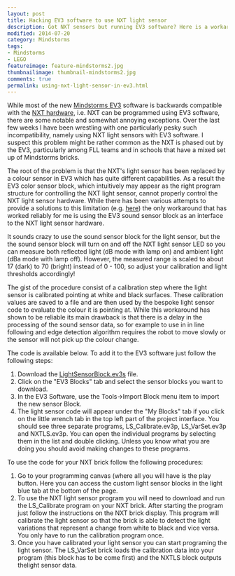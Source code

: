 ```yaml
---
layout: post  
title: Hacking EV3 software to use NXT light sensor
description: Got NXT sensors but running EV3 software? Here is a workaround allowing the EV3 sound sensor block to use the NXT light sensor block for the all so important black and white discrimination for line-following and sumo wrestling robots.  
modified: 2014-07-20
category: Mindstorms
tags:
- Mindstorms
- LEGO
featureimage: feature-mindstorms2.jpg
thumbnailimage: thumbnail-mindstorms2.jpg
comments: true 
permalink: using-nxt-light-sensor-in-ev3.html
--- 
```

<p>While most of the new <a href="http://www.lego.com/en-us/mindstorms/?domainredir=mindstorms.lego.com">Mindstorms EV3</a> software is backwards compatible with the <a href="http://en.wikipedia.org/wiki/Lego_Mindstorms_NXT">NXT hardware</a>, i.e. NXT can be programmed using EV3 software, there are some notable and somewhat annoying exceptions. Over the last few weeks I have been wrestling with one particularly pesky such incompatibility, namely using NXT light sensors with EV3 software. I suspect this problem might be rather common as the NXT is phased out by the EV3, particularly among FLL teams and in schools that have a mixed set up of Mindstorms bricks.</p>

<p>The root of the problem is that the NXT's light sensor has been replaced by a colour sensor in EV3 which has quite different capabilities. As a result the EV3 color sensor block, which intuitively may appear as the right program structure for controlling the NXT light sensor, cannot properly control the NXT light sensor hardware. While there has been various attempts to provide a solutions to this limitation (e.g. <a href="http://forums.usfirst.org/showthread.php?20685-Older-light-sensors-on-new-EV3">here</a>) the only workaround that has worked reliably for me is using the EV3 sound sensor block as an interface to the NXT light sensor hardware.</p>

<p>It sounds crazy to use the sound sensor block for the light sensor, but the the sound sensor block will turn on and off the NXT light sensor LED so you can measure both reflected light (dB mode with lamp on) and ambient light (dBa mode with lamp off). However, the measured range is scaled to about 17 (dark) to 70 (bright) instead of 0 - 100, so adjust your calibration and light thresholds accordingly!</p>

<p>The gist of the procedure consist of a calibration step where the light sensor is calibrated pointing at white and black surfaces. These calibration values are saved to a file and are then used by the bespoke light sensor code to evaluate the colour it is pointing at. While this workaround has shown to be reliable its main drawback is that there is a delay in the processing of the sound sensor data, so for example to use in in line following and edge detection algorithm requires the robot to move slowly or the sensor will not pick up the colour change.</p>

<p>The code is available below. To add it to the EV3 software just follow the following steps:
<ol>
<li>Download the <a href="/projects/mindstorms/LightSensorBlock.ev3s">LightSensorBlock.ev3s</a> file.</li>
<li>Click on the "EV3 Blocks" tab and select the sensor blocks you want to download.</li>
<li>In the EV3 Software, use the Tools->Import Block menu item to import the new sensor Block.</li>
<li>The light sensor code will appear under the "My Blocks" tab if you click on the little wrench tab in the top left part of the project interface. You should see three separate programs, LS_Calibrate.ev3p, LS_VarSet.ev3p and NXTLS.ev3p. You can open the individual programs by selecting them in the list and double clicking. Unless you know what you are doing you should avoid making changes to these programs.</li>
</ol>
</p>

<p>To use the code for your NXT brick follow the following procedures:
<ol>
<li>Go to your programming canvas (where all you will have is the play button. Here you can access the custom light sensor blocks in the light blue tab at the bottom of the page.</li>
<li>To use the NXT light sensor program you will need to download and run the LS_Calibrate program on your NXT brick. After starting the program just follow the instructions on the NXT brick display. This program will calibrate the light sensor so that the brick is able to detect the light variations that represent a change from white to black and vice versa. You only have to run the calibration program once.</li>
<li>Once you have calibrated your light sensor you can start programing the light sensor. The LS_VarSet brick loads the calibration data into your program (this block has to be come first) and the NXTLS block outputs thelight sensor data.
</ol>
</p>
